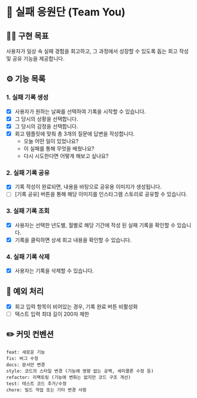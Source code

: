 # 📣 실패 응원단 (Team You)

## 🏃‍♀️ 구현 목표

사용자가 일상 속 실패 경험을 회고하고, 그 과정에서 성장할 수 있도록 돕는 회고 작성 및 공유 기능을 제공합니다.

## ⚙️ 기능 목록

### 1. 실패 기록 생성

- [x]  사용자가 원하는 날짜를 선택하여 기록을 시작할 수 있습니다.
- [x]  그 당시의 상황을 선택합니다.
- [x]  그 당시의 감정을 선택합니다.
- [x]  회고 템플릿에 맞춰 총 3개의 질문에 답변을 작성합니다.
    - 오늘 어떤 일이 있었나요?
    - 이 실패를 통해 무엇을 배웠나요?
    - 다시 시도한다면 어떻게 해보고 싶나요?

### 2. 실패 기록 공유

- [x]  기록 작성이 완료되면, 내용을 바탕으로 공유용 이미지가 생성됩니다.
- [ ]  [기록 공유] 버튼을 통해 해당 이미지를 인스타그램 스토리로 공유할 수 있습니다.

### 3. 실패 기록 조회

- [x]  사용자는 선택한 년도별, 월별로 해당 기간에 작성 된 실패 기록을 확인할 수 있습니다.
- [x]  기록을 클릭하면 상세 회고 내용을 확인할 수 있습니다.

### 4. 실패 기록 삭제

- [x] 사용자는 기록을 삭제할 수 있습니다.

## 📌 예외 처리

- [x] 회고 입력 항목이 비어있는 경우, 기록 완료 버튼 비활성화
- [ ] 텍스트 입력 최대 길이 200자 제한

## ✏️ 커밋 컨벤션

```
feat: 새로운 기능
fix: 버그 수정
docs: 문서만 변경
style: 코드의 스타일 변경 (기능에 영향 없는 공백, 세미콜론 수정 등)
refactor: 리팩토링 (기능에 변화는 없지만 코드 구조 개선)
test: 테스트 코드 추가/수정
chore: 빌드 작업 또는 기타 변경 사항
```

